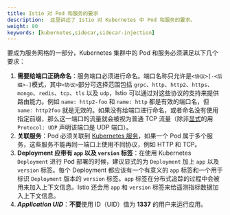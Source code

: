 ```yaml
---
title: Istio 对 Pod 和服务的要求
description:  这里讲述了 Istio 对 Kubernetes 中 Pod 和服务的要求。
weight: 80
keywords: [kubernetes,sidecar,sidecar-injection]
---
```


要成为服务网格的一部分，Kubernetes 集群中的 Pod 和服务必须满足以下几个要求：

1. **需要给端口正确命名**：服务端口必须进行命名。端口名称只允许是`<协议>[-<后缀>-]`模式，其中`<协议>`部分可选择范围包括 `grpc`、`http`、`http2`、`https`、`mongo`、`redis`、`tcp`、`tls` 以及 `udp`，Istio 可以通过对这些协议的支持来提供路由能力。例如 `name: http2-foo` 和 `name: http` 都是有效的端口名，但 `name: http2foo` 就是无效的。如果没有给端口进行命名，或者命名没有使用指定前缀，那么这一端口的流量就会被视为普通 TCP 流量（除非[显式](https://kubernetes.io/docs/concepts/services-networking/service/#defining-a-service)的用 `Protocol: UDP` 声明该端口是 UDP 端口）。
1. **关联服务**：Pod 必须关联到 [Kubernetes 服务](https://kubernetes.io/docs/concepts/services-networking/service/)，如果一个 Pod 属于多个服务，这些服务不能再同一端口上使用不同协议，例如 HTTP 和 TCP。
1. **Deployment 应带有 `app` 以及 `version` 标签**：在使用 Kubernetes `Deployment` 进行 Pod 部署的时候，建议显式的为 `Deployment` 加上 `app` 以及 `version` 标签。每个 Deployment 都应该有一个有意义的 `app` 标签和一个用于标识 `Deployment` 版本的 `version` 标签。`app` 标签在分布式追踪的过程中会被用来加入上下文信息。Istio 还会用 `app` 和 `version` 标签来给遥测指标数据加入上下文信息。
1. _**Application UID**_：**不要**使用 ID（UID）值为 **1337** 的用户来运行应用。
